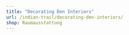 ```yaml
---
title: "Decorating Den Interiors"
url: /indian-trail/decorating-den-interiors/
shop: Raumausstattung
---
```

